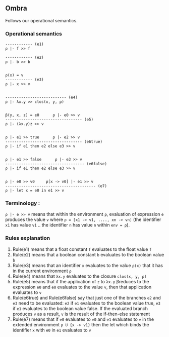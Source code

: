 ## Ombra

Follows our operational semantics.

### Operational semantics

``` 
------------ (e1)
ρ |- f >> f

------------ (e2)
ρ |- b >> b


ρ(x) = v
------------ (e3)
ρ |- x >> v


--------------------------- (e4)
ρ |- λx.y >> clos(x, y, ρ)


β(y, x, z) = e0      ρ |- e0 >> v
---------------------------------- (e5)
ρ |- (λx.y)z >> v


ρ |- e1 >> true      ρ |- e2 >> v
---------------------------------- (e6true)
ρ |- if e1 then e2 else e3 >> v 


ρ |- e1 >> false      ρ |- e3 >> v
----------------------------------- (e6false)
ρ |- if e1 then e2 else e3 >> v 


ρ |- e0 >> v0     ρ[x -> v0] |- e1 >> v
---------------------------------------- (e7)
ρ |- let x = e0 in e1 >> v
```


### Terminology :

`ρ |- e >> v` means that within the environment `ρ`, evaluation of expression `e` produces the value `v` where `ρ = [x1 -> v1, ...., xn -> vn]` (the identifier `x1` has value `v1` .. the identifier `n` has value `n` within `env = ρ`).

### Rules explanation

1) Rule(e1) means that a float constant `f` evaluates to the float value `f`
2) Rule(e2) means that a boolean constant `b` evaluates to the boolean value `b`
3) Rule(e3) means that an identifier `x` evaluates to the value `ρ(x)` that it has in the current environment `ρ`
4) Rule(e4) means that `λx.y` evaluates to the closure `clos(x, y, ρ)`
5) Rule(e5) means that if the application of `z` to `λx.y` βreduces to the expression `e0` and `e0` evaluates to the value `v`, then that application evaluates to `v`
6) Rule(e6true) and Rule(e6false) say that just one of the branches `e2` and `e3` need to be evaluated: `e2` if `e1` evaluates to the boolean value true, `e3` if `e1` evaluates to the boolean value false. If the evaluated branch produces `v` as a result, `v` is the result of the if-then-else statement
7) Rule(e7) means that if `e0` evaluates to `v0` and `e1` evaluates to `v` in the extended environment `ρ U {x -> v1}` then the let which binds the identifier `x` with `e0` in `e1` evaluates to `v`

